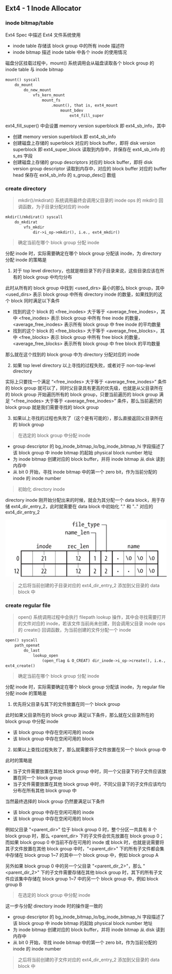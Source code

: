 ## Ext4 - 1 Inode Allocator


### inode bitmap/table

Ext4 Spec 中描述 Ext4 文件系统使用

- inode table 存储该 block group 中的所有 inode 描述符
- inode bitmap 描述 inode table 中各个 inode 的使用情况


磁盘分区挂载过程中，mount() 系统调用会从磁盘读取各个 block group 的 inode table 与 inode bitmap

```
mount() syscall
    do_mount
        do_new_mount
            vfs_kern_mount
                mount_fs
                    .mount(), that is, ext4_mount
                        mount_bdev
                            ext4_fill_super
```

ext4_fill_super() 中会设置 memory version superblock 即 ext4_sb_info，其中

- 创建 memory version superblock 即 ext4_sb_info
- 创建磁盘上存储的 superblock 对应的 block buffer，即将 disk version superblock 即 ext4_super_block 读取到内存中，并保存在 ext4_sb_info 的 s_es 字段
- 创建磁盘上存储的 group descriptors 对应的 block buffer，即将 disk version group descriptor 读取到内存中，对应的 block buffer 对应的 buffer head 保存在 ext4_sb_info 的 s_group_desc[] 数组


### create directory

> mkdir()/mkdirat() 系统调用最终会调用父目录的 inode ops 的 mkdir() 回调函数，为子目录分配对应的 inode

```
mkdir()/mkdirat() syscall
    do_mkdirat
        vfs_mkdir
            dir->i_op->mkdir(), i.e., ext4_mkdir()
```


> 确定当前在哪个 block group 分配 inode

分配 inode 时，实际需要确定在哪个 block group 分配该 inode，为 directory 分配 inode 的策略是

1. 对于 top level directory，也就是根目录下的子目录来说，这些目录应该在所有的 block group 中均匀分布

此时从所有的 block group 中找到 <used_dirs> 最小的那么 block group，其中 <used_dirs> 表示 block group 中所有 directory inode 的数量，如果找到的这个 block 同时满足以下条件

- 找到的这个 block 的 <free_inodes> 大于等于 <average_free_inodes>，其中 <free_inodes> 表示 block group 中所有 free inode 的数量，<average_free_inodes> 表示所有 block group 中 free inode 的平均数量
- 找到的这个 block 的 <free_blocks> 大于等于 <average_free_blocks>，其中 <free_blocks> 表示 block group 中所有 free block 的数量，<average_free_blocks> 表示所有 block group 中 free block 的平均数量

那么就在这个找到的 block group 中为 directory 分配对应的 inode


2. 如果 top level directory 以上寻找的过程失败，或者对于 non-top-level directory

实际上只要找一个满足 “<free_inodes> 大于等于 <average_free_inodes>” 条件的 block group 就可以了，同时父目录具有更高的优先级，也就是从父目录所在的 block group 开始遍历所有的 block group，只要当前遍历的 block group 满足 “<free_inodes> 大于等于 <average_free_inodes>” 条件，那么当前遍历的 block group 就是我们需要寻找的 block group


3. 如果以上寻找的过程也失败了（这个是有可能的），那么直接返回父目录所在的 block group


> 在选定的 block group 中分配 inode

- group descriptor 的 bg_inode_bitmap_lo/bg_inode_bitmap_hi 字段描述了该 block group 中 inode bitmap 的起始 physical block number 地址
- 为 inode bitmap 创建对应的 block buffer，并将 inode bitmap 从 disk 读到内存中
- 从 bit 0 开始，寻找 inode bitmap 中的第一个 zero bit，作为当前分配的 inode 的 inode number


> 初始化 directory inode

directory inode 刚开始分配出来的时候，就会为其分配一个 data block，用于存储 ext4_dir_entry_2，此时就需要在 data block 中初始化 "." 和 ".." 对应的 ext4_dir_entry_2

![15707984997327-c500](media/16184736538228/15707984997327.jpg)


> 之后将当前创建的子目录对应的 ext4_dir_entry_2 添加到父目录的 data block 中


### create regular file

> open() 系统调用过程中会执行 filepath lookup 操作，其中会寻找需要打开的文件对应的 inode，若该文件当前尚未创建，则会调用父目录 inode ops 的 create() 回调函数，为当前创建的文件分配一个 inode

```
open() syscall
    path_openat
        do_last
            lookup_open
                (open_flag & O_CREAT) dir_inode->i_op->create(), i.e., ext4_create()
```


> 确定当前在哪个 block group 分配 inode

分配 inode 时，实际需要确定在哪个 block group 分配该 inode，为 regular file 分配 inode 的策略是

1. 优先将父目录与其下的文件放置在同一个 block group

此时如果父目录所在的 block group 满足以下条件，那么就在父目录所在的 block group 中分配 inode

- 该 block group 中存在空闲可用的 inode
- 该 block group 中存在空闲可用的 block

2. 如果以上查找过程失败了，那么就需要将子文件放置在另一个 block group 中

此时的策略是

- 当子文件需要放置在其他 block group 中时，同一个父目录下的子文件应该放置在同一个 block group
- 当子文件需要放置在其他 block group 中时，不同父目录下的子文件应该均匀分布在所有其他 block group 中

当然最终选择的 block group 仍然要满足以下条件

- 该 block group 中存在空闲可用的 inode
- 该 block group 中存在空闲可用的 block


例如父目录 "<parent_dir>" 位于 block group 0 时，整个分区一共具有 8 个 block group 时，那么 <parent_dir> 下的子文件会优先放置在 block group 0；而如果 block group 0 中当前不存在可用的 inode 或 block 时，也就是说需要将其子文件放置在其他 block group 中时，"<parent_dir>" 下的所有子文件都会集中存储在 block group 1~7 的其中一个 block group 中，例如 block group A

另外如果 block group 0 中的另一个父目录 "<parent_dir_2>"，那么 "<parent_dir_2>" 下的子文件需要存储在其他 block group 时，其下的所有子文件应该集中存储在 block group 1~7 中的另一个 block group 中，例如 block group B


> 在选定的 block group 中分配 inode

这一步与分配 directory inode 时的操作是一致的

- group descriptor 的 bg_inode_bitmap_lo/bg_inode_bitmap_hi 字段描述了该 block group 中 inode bitmap 的起始 physical block number 地址
- 为 inode bitmap 创建对应的 block buffer，并将 inode bitmap 从 disk 读到内存中
- 从 bit 0 开始，寻找 inode bitmap 中的第一个 zero bit，作为当前分配的 inode 的 inode number


> 之后将当前创建的子文件对应的 ext4_dir_entry_2 添加到父目录的 data block 中






